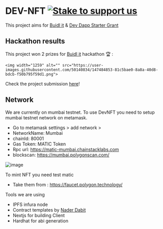 # DEV-NFT [![Stake to support us](https://badge.devprotocol.xyz/0x803854e0676cd5892f6100eb452551D22e9c38ec/descriptive)](https://stakes.social/0x803854e0676cd5892f6100eb452551D22e9c38ec)

This project aims for [Buidl it](https://buidlit.polygon.technology/) & [Dev Dapp Starter Grant](https://www.notion.so/Welcome-to-DEV-DAPP-STARTER-GRANTS-5cb95252f18540258111581ea54d8808)

## Hackathon results

This project won 2 prizes for [Buidl it](https://devfolio.co/submissions/devnft-210b) hackathon 🏆 :

    <img width="1259" alt="" src="https://user-images.githubusercontent.com/50140834/147484853-81c5bae0-8a8a-40d8-bdcb-f50b795f59d1.png">

Check the project submission [here](https://devfolio.co/submissions/devnft-210b)!

## Network

We are currently on mumbai testnet.
To use DevNFT you need to setup mumbai testnet network on metamask.

- Go to metamask settings > add network >
- NetworkName: Mumbai
- chainId: 80001
- Gas Token: MATIC Token
- Rpc url: https://matic-mumbai.chainstacklabs.com
- blockscan: https://mumbai.polygonscan.com/

![image](https://user-images.githubusercontent.com/57281769/145784891-9902e059-59e8-442f-8ce1-ed7af6108784.png)

To mint NFT you need test matic

- Take them from : https://faucet.polygon.technology/

Tools we are using

- IPFS infura node
- Contract templates by [Nader Dabit](https://github.com/dabit3)
- Nextjs for building Client
- Hardhat for abi generation
